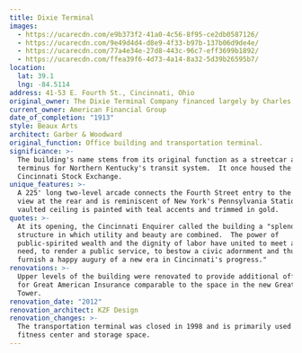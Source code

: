 ```yaml
---
title: Dixie Terminal
images:
  - https://ucarecdn.com/e9b373f2-41a0-4c56-8f95-ce2db0587126/
  - https://ucarecdn.com/9e49d4d4-d8e9-4f33-b97b-137b06d9de4e/
  - https://ucarecdn.com/77a4e34e-27d8-443c-96c7-eff3699b1892/
  - https://ucarecdn.com/ffea39f6-4d73-4a14-8a32-5d39b26595b7/
location:
  lat: 39.1
  lng: -84.5114
address: 41-53 E. Fourth St., Cincinnati, Ohio
original_owner: The Dixie Terminal Company financed largely by Charles and Robert Taft
current_owner: American Financial Group
date_of_completion: "1913"
style: Beaux Arts
architect: Garber & Woodward
original_function: Office building and transportation terminal.
significance: >-
  The building's name stems from its original function as a streetcar and bus
  terminus for Northern Kentucky's transit system.  It once housed the
  Cincinnati Stock Exchange.
unique_features: >-
  A 225' long two-level arcade connects the Fourth Street entry to the river
  view at the rear and is reminiscent of New York's Pennsylvania Station.  Its
  vaulted ceiling is painted with teal accents and trimmed in gold.
quotes: >-
  At its opening, the Cincinnati Enquirer called the building a "splendid
  structure in which utility and beauty are combined.  The power of
  public-spirited wealth and the dignity of labor have united to meet a public
  need, to render a public service, to bestow a civic adornment and thus to
  furnish a happy augury of a new era in Cincinnati's progress."
renovations: >-
  Upper levels of the building were renovated to provide additional office space
  for Great American Insurance comparable to the space in the new Great American
  Tower.
renovation_date: "2012"
renovation_architect: KZF Design
renovation_changes: >-
  The transportation terminal was closed in 1998 and is primarily used as a
  fitness center and storage space.
---
```

